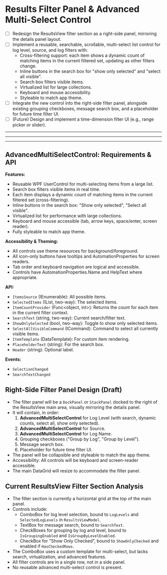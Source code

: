 # Results Filter Panel & Advanced Multi-Select Control

- [ ] Redesign the ResultsView filter section as a right-side panel, mirroring the details panel layout.
- [ ] Implement a reusable, searchable, scrollable, multi-select list control for log level, source, and log filters with:
    - Cross-filtering support: each item shows a dynamic count of matching items in the current filtered set, updating as other filters change.
    - Inline buttons in the search box for "show only selected" and "select all visible".
    - Search box filters visible items.
    - Virtualized list for large collections.
    - Keyboard and mouse accessibility.
    - Styleable to match app theme.
- [ ] Integrate the new control into the right-side filter panel, alongside existing grouping checkboxes, message search box, and a placeholder for future time filter UI.
- [ ] (Future) Design and implement a time-dimension filter UI (e.g., range picker or slider).

---
---
---
## AdvancedMultiSelectControl: Requirements & API

**Features:**
- Reusable WPF UserControl for multi-selecting items from a large list.
- Search box filters visible items in real time.
- Each item displays a dynamic count of matching items in the current filtered set (cross-filtering).
- Inline buttons in the search box: "Show only selected", "Select all visible".
- Virtualized list for performance with large collections.
- Keyboard and mouse accessible (tab, arrow keys, space/enter, screen reader).
- Fully styleable to match app theme.

**Accessibility & Theming:**
- All controls use theme resources for background/foreground.
- All icon-only buttons have tooltips and AutomationProperties for screen readers.
- Tab order and keyboard navigation are logical and accessible.
- Controls have AutomationProperties.Name and HelpText where appropriate.

**API:**
- `ItemsSource` (IEnumerable): All possible items.
- `SelectedItems` (IList, two-way): The selected items.
- `ItemCountProvider` (Func<object, int>): Returns the count for each item in the current filter context.
- `SearchText` (string, two-way): Current search/filter text.
- `ShowOnlySelected` (bool, two-way): Toggle to show only selected items.
- `SelectAllVisibleCommand` (ICommand): Command to select all currently visible items.
- `ItemTemplate` (DataTemplate): For custom item rendering.
- `PlaceholderText` (string): For the search box.
- `Header` (string): Optional label.

**Events:**
- `SelectionChanged`
- `SearchTextChanged`
## Right-Side Filter Panel Design (Draft)

- The filter panel will be a `DockPanel` or `StackPanel` docked to the right of the ResultsView main area, visually mirroring the details panel.
- It will contain, in order:
  1. **AdvancedMultiSelectControl** for Log Level (with search, dynamic counts, select all, show only selected).
  2. **AdvancedMultiSelectControl** for Source.
  3. **AdvancedMultiSelectControl** for Log Name.
  4. Grouping checkboxes ("Group by Log", "Group by Level").
  5. Message search box.
  6. Placeholder for future time filter UI.
- The panel will be collapsible and styleable to match the app theme.
- Accessibility: All controls will be keyboard and screen-reader accessible.
- The main DataGrid will resize to accommodate the filter panel.
## Current ResultsView Filter Section Analysis

- The filter section is currently a horizontal grid at the top of the main panel.
- Controls include:
  - ComboBox for log level selection, bound to `LogLevels` and `SelectedLogLevels` in `ResultsViewModel`.
  - TextBox for message search, bound to `SearchText`.
  - CheckBoxes for grouping by log and level, bound to `IsGroupingEnabled` and `IsGroupByLevelEnabled`.
  - CheckBox for "Show Only Checked", bound to `ShowOnlyChecked` and enabled if `HasCheckedRows`.
- The ComboBox uses a custom template for multi-select, but lacks search, virtualization, and advanced features.
- All filter controls are in a single row, not in a side panel.
- No reusable advanced multi-select control is present.
